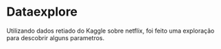 # Dataexplore
Utilizando dados retiado do Kaggle sobre netflix, foi feito uma exploração para descobrir alguns parametros.

